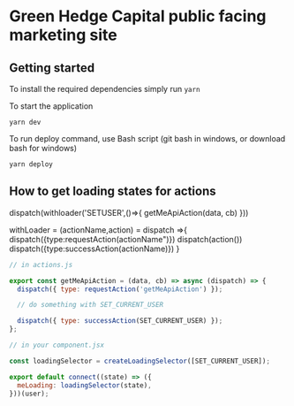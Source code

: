 # Green Hedge Capital public facing marketing site

## Getting started

To install the required dependencies simply run
`yarn`

To start the application

`yarn dev`

To run deploy command, use Bash script (git bash in windows, or download bash for windows)

`yarn deploy`

## How to get loading states for actions

dispatch(withloader('SETUSER',()=>{
getMeApiAction(data, cb)
}))

withLoader = (actionName,action) = dispatch =>{
dispatch({type:requestAction(actionName")})
dispatch(action())
dispatch({type:successAction(actionName)})
}

```jsx
// in actions.js

export const getMeApiAction = (data, cb) => async (dispatch) => {
  dispatch({ type: requestAction('getMeApiAction') });

  // do something with SET_CURRENT_USER

  dispatch({ type: successAction(SET_CURRENT_USER) });
};
```

```jsx
// in your component.jsx

const loadingSelector = createLoadingSelector([SET_CURRENT_USER]);

export default connect((state) => ({
  meLoading: loadingSelector(state),
}))(user);
```
